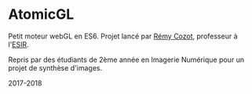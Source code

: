 # AtomicGL

Petit moteur webGL en ES6. Projet lancé par [Rémy Cozot](cozot@irisa.fr), professeur à l'[ESIR](https://esir.univ-rennes1.fr/).

Repris par des étudiants de 2ème année en Imagerie Numérique pour un projet de synthèse d'images.

2017-2018
